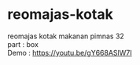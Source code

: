 # reomajas-kotak
reomajas kotak makanan pimnas 32
<br> part : box
<br> Demo : https://youtu.be/gY668ASlW7I
